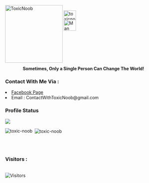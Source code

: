 <div>
<a href="https://github.com/Toxic-Noob"> <img src="https://avatars.githubusercontent.com/u/84739872?v=4" alt="ToxicNoob" height="185" width="185" align="left"></a>
<br>
<a href="https://facebook.com/ToxicNoobOfficial"><img align="center" src="https://raw.githubusercontent.com/rahuldkjain/github-profile-readme-generator/master/src/images/icons/Social/facebook.svg" alt="toxicnoobofficial" height="30" width="40"></a>
<br>
<a href="https://youtube.com/channel/UCuN9AbKCOgO7jTN0PToXNJA" target="blank"><img align="center" src="https://raw.githubusercontent.com/rahuldkjain/github-profile-readme-generator/master/src/images/icons/Social/youtube.svg" alt="Man Vs Tech" height="35" width="40" /></a>
</div>

<br><br><br><br><br>
<b><p align="center">Sometimes, Only a Single Person Can Change The World!</p></b>
<h3>Contact With Me Via :</h3>
<li> <a href="https://facebook.com/ToxicNoobOfficial">Facebook Page</a></li>
<li> Email : ContactWithToxicNoob@gmail.com</li>
<h3>Profile Status </h3>

<img align="center" src="https://metrics.lecoq.io/toxic-noob">

<p><img align="left" src="https://github-readme-stats.vercel.app/api/top-langs?username=toxic-noob&show_icons=true&locale=en&layout=compact&theme=dark" alt="toxic-noob" /></p>

<p>&nbsp;<img align="center" src="https://github-readme-stats.vercel.app/api?username=toxic-noob&show_icons=true&locale=en&theme=dark" alt="toxic-noob" /></p>

<br><br>
<h3>Visitors :</h3>
<br>
<img src="https://profile-counter.glitch.me/Toxic-Noob/count.svg" alt="Visitors">

